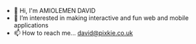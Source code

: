 - 👋 Hi, I'm AMIOLEMEN DAVID 
- 👀 I’m interested in making interactive and fun web and mobile applications 
- 📫 How to reach me... david@pixkie.co.uk 

<!---
david-pixkie/david-pixkie is a ✨ special ✨ repository because its `README.md` (this file) appears on your GitHub profile.
You can click the Preview link to take a look at your changes.
--->
